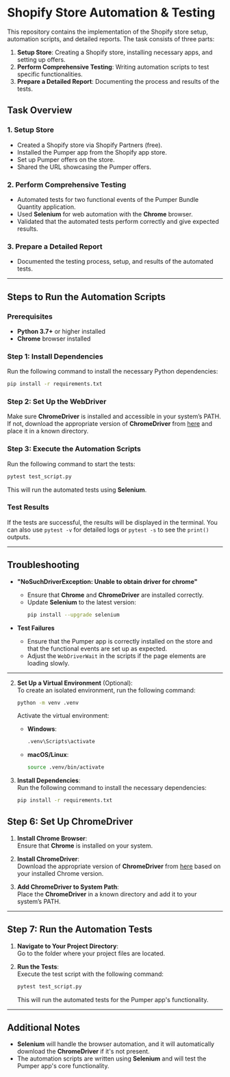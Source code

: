 
# Shopify Store Automation & Testing

This repository contains the implementation of the Shopify store setup, automation scripts, and detailed reports. The task consists of three parts:

1. **Setup Store**: Creating a Shopify store, installing necessary apps, and setting up offers.
2. **Perform Comprehensive Testing**: Writing automation scripts to test specific functionalities.
3. **Prepare a Detailed Report**: Documenting the process and results of the tests.

## Task Overview

### 1. Setup Store
- Created a Shopify store via Shopify Partners (free).
- Installed the Pumper app from the Shopify app store.
- Set up Pumper offers on the store.
- Shared the URL showcasing the Pumper offers.

### 2. Perform Comprehensive Testing
- Automated tests for two functional events of the Pumper Bundle Quantity application.
- Used **Selenium** for web automation with the **Chrome** browser.
- Validated that the automated tests perform correctly and give expected results.

### 3. Prepare a Detailed Report
- Documented the testing process, setup, and results of the automated tests.

---

## Steps to Run the Automation Scripts

### Prerequisites
- **Python 3.7+** or higher installed
- **Chrome** browser installed

### Step 1: Install Dependencies

Run the following command to install the necessary Python dependencies:

```sh
pip install -r requirements.txt
```

### Step 2: Set Up the WebDriver

Make sure **ChromeDriver** is installed and accessible in your system’s PATH. If not, download the appropriate version of **ChromeDriver** from [here](https://chromedriver.chromium.org/downloads) and place it in a known directory.

### Step 3: Execute the Automation Scripts

Run the following command to start the tests:

```sh
pytest test_script.py
```

This will run the automated tests using **Selenium**.

### Test Results

If the tests are successful, the results will be displayed in the terminal. You can also use `pytest -v` for detailed logs or `pytest -s` to see the `print()` outputs.

---

## Troubleshooting

- **"NoSuchDriverException: Unable to obtain driver for chrome"**
  - Ensure that **Chrome** and **ChromeDriver** are installed correctly.
  - Update **Selenium** to the latest version:
    ```sh
    pip install --upgrade selenium
    ```

- **Test Failures**
  - Ensure that the Pumper app is correctly installed on the store and that the functional events are set up as expected.
  - Adjust the `WebDriverWait` in the scripts if the page elements are loading slowly.

---

2. **Set Up a Virtual Environment** (Optional):  
   To create an isolated environment, run the following command:
   ```sh
   python -m venv .venv
   ```

   Activate the virtual environment:
   - **Windows**:
     ```sh
     .venv\Scripts\activate
     ```
   - **macOS/Linux**:
     ```sh
     source .venv/bin/activate
     ```

3. **Install Dependencies**:  
   Run the following command to install the necessary dependencies:
   ```sh
   pip install -r requirements.txt
   ```

## Step 6: Set Up ChromeDriver

1. **Install Chrome Browser**:  
   Ensure that **Chrome** is installed on your system.

2. **Install ChromeDriver**:  
   Download the appropriate version of **ChromeDriver** from [here](https://chromedriver.chromium.org/downloads) based on your installed Chrome version. 

3. **Add ChromeDriver to System Path**:  
   Place the **ChromeDriver** in a known directory and add it to your system’s PATH.

---

## Step 7: Run the Automation Tests

1. **Navigate to Your Project Directory**:  
   Go to the folder where your project files are located.

2. **Run the Tests**:  
   Execute the test script with the following command:
   ```sh
   pytest test_script.py
   ```

   This will run the automated tests for the Pumper app's functionality.

---

## Additional Notes

- **Selenium** will handle the browser automation, and it will automatically download the **ChromeDriver** if it's not present.
- The automation scripts are written using **Selenium** and will test the Pumper app's core functionality.
